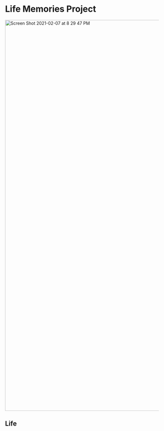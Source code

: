 # Life Memories Project
<img width="1277" alt="Screen Shot 2021-02-07 at 8 29 47 PM" src="https://user-images.githubusercontent.com/51249015/107173101-3c1c0180-6984-11eb-82a2-16312ef6d03c.png">

## Life
